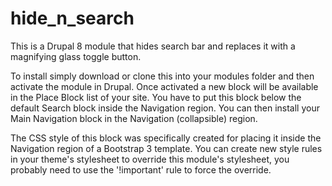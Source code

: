 # hide_n_search

This is a Drupal 8 module that hides search bar and replaces it with a magnifying glass toggle button.

To install simply download or clone this into your modules folder and then activate the module in Drupal. Once activated
a new block will be available in the Place Block list of your site. You have to put this block below the default
Search block inside the Navigation region. You can then install your Main Navigation block in the Navigation (collapsible) region.

The CSS style of this block was specifically created for placing it inside the Navigation region of a Bootstrap 3 template.
You can create new style rules in your theme's stylesheet to override this module's stylesheet, you probably need to use the
'!important' rule to force the override.
